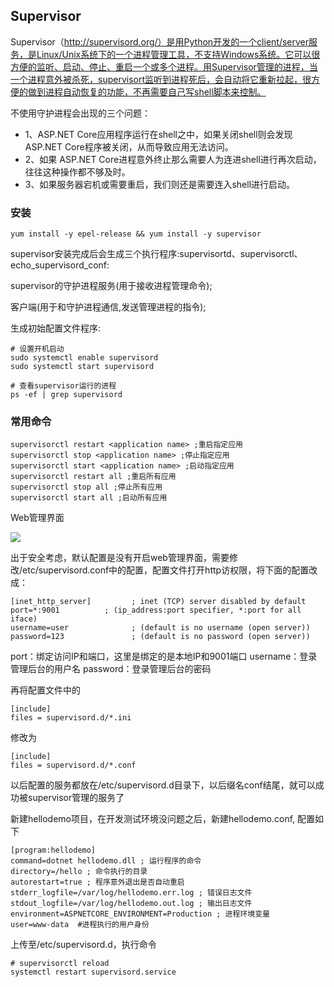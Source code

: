 ## Supervisor

Supervisor（http://supervisord.org/）是用Python开发的一个client/server服务，是Linux/Unix系统下的一个进程管理工具，不支持Windows系统。它可以很方便的监听、启动、停止、重启一个或多个进程。用Supervisor管理的进程，当一个进程意外被杀死，supervisort监听到进程死后，会自动将它重新拉起，很方便的做到进程自动恢复的功能，不再需要自己写shell脚本来控制。

不使用守护进程会出现的三个问题：

- 1、ASP.NET Core应用程序运行在shell之中，如果关闭shell则会发现 ASP.NET Core程序被关闭，从而导致应用无法访问。
- 2、如果 ASP.NET Core进程意外终止那么需要人为连进shell进行再次启动，往往这种操作都不够及时。
- 3、如果服务器宕机或需要重启，我们则还是需要连入shell进行启动。

### 安装

```
yum install -y epel-release && yum install -y supervisor
```

supervisor安装完成后会生成三个执行程序:supervisortd、supervisorctl、echo_supervisord_conf:

supervisor的守护进程服务(用于接收进程管理命令);

客户端(用于和守护进程通信,发送管理进程的指令);

生成初始配置文件程序:

```
# 设置开机启动
sudo systemctl enable supervisord
sudo systemctl start supervisord

# 查看supervisor运行的进程
ps -ef | grep supervisord
```

### 常用命令

```
supervisorctl restart <application name> ;重启指定应用
supervisorctl stop <application name> ;停止指定应用
supervisorctl start <application name> ;启动指定应用
supervisorctl restart all ;重启所有应用
supervisorctl stop all ;停止所有应用
supervisorctl start all ;启动所有应用
```

Web管理界面

<div>
    <image src="../template/img/supervisor.png"></image>
</div>

出于安全考虑，默认配置是没有开启web管理界面，需要修改/etc/supervisord.conf中的配置，配置文件打开http访权限，将下面的配置改成：

```
[inet_http_server]         ; inet (TCP) server disabled by default
port=*:9001          ; (ip_address:port specifier, *:port for all iface)
username=user              ; (default is no username (open server))
password=123               ; (default is no password (open server))
```

port：绑定访问IP和端口，这里是绑定的是本地IP和9001端口
username：登录管理后台的用户名
password：登录管理后台的密码

再将配置文件中的

```
[include]
files = supervisord.d/*.ini
```

修改为

```
[include]
files = supervisord.d/*.conf
```

以后配置的服务都放在/etc/supervisord.d目录下，以后缀名conf结尾，就可以成功被supervisor管理的服务了

新建hellodemo项目，在开发测试环境没问题之后，新建hellodemo.conf, 配置如下

```
[program:hellodemo]
command=dotnet hellodemo.dll ; 运行程序的命令
directory=/hello ; 命令执行的目录
autorestart=true ; 程序意外退出是否自动重启
stderr_logfile=/var/log/hellodemo.err.log ; 错误日志文件
stdout_logfile=/var/log/hellodemo.out.log ; 输出日志文件
environment=ASPNETCORE_ENVIRONMENT=Production ; 进程环境变量
user=www-data  #进程执行的用户身份
```

上传至/etc/supervisord.d，执行命令

```
# supervisorctl reload
systemctl restart supervisord.service
```